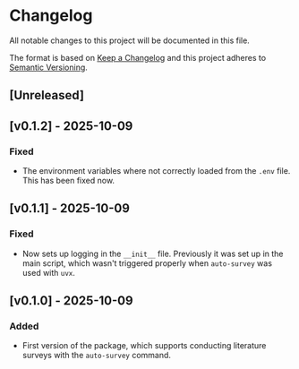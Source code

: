 # Changelog

All notable changes to this project will be documented in this file.

The format is based on [Keep a Changelog](http://keepachangelog.com/en/1.0.0/)
and this project adheres to [Semantic Versioning](http://semver.org/spec/v2.0.0.html).

## [Unreleased]

## [v0.1.2] - 2025-10-09

### Fixed

- The environment variables where not correctly loaded from the `.env` file. This has
  been fixed now.

## [v0.1.1] - 2025-10-09

### Fixed

- Now sets up logging in the `__init__` file. Previously it was set up in the main
  script, which wasn't triggered properly when `auto-survey` was used with `uvx`.

## [v0.1.0] - 2025-10-09

### Added

- First version of the package, which supports conducting literature surveys with the
  `auto-survey` command.
